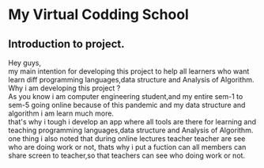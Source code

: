 # My Virtual Codding School

## Introduction to project.
Hey guys,  
my main intention for developing this project to help all learners who want learn diff programming languages,data structure and Analysis of Algorithm.  
Why i am developing this project ?  
As you know i am computer engineering student,and my entire sem-1 to sem-5 going online because of this pandemic and my data structure and algorithm i am learn much more.  
that's why i tough i develop an app where all tools are there for learning and teaching programming languages,data structure and Analysis of Algorithm.  
one thing i also noted that during online lectures teacher teacher are see who are doing work or not, thats why i put a fuction can all members can share screen to teacher,so that teachers can see who doing work or not.  
